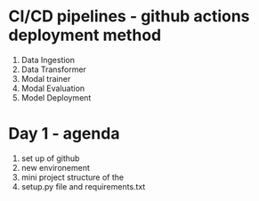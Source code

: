 # CI/CD pipelines - github actions deployment method

1. Data Ingestion
2. Data Transformer
3. Modal trainer
4. Modal Evaluation
5. Model Deployment

# Day 1 - agenda
1. set up of github
2. new environement 
3. mini project structure of the 
4. setup.py file and requirements.txt
